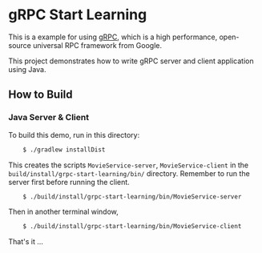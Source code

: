 gRPC Start Learning
=======================

This is a example for using [gRPC](http://www.grpc.io), which is a high performance, open-source universal RPC framework from Google.

This project demonstrates how to write gRPC server and client application using Java.

## How to Build

### Java Server & Client

To build this demo, run in this directory:
```sh
    $ ./gradlew installDist
```

This creates the scripts `MovieService-server`, `MovieService-client` in the
`build/install/grpc-start-learning/bin/` directory. Remember to run the server first before running the client.
```sh
    $ ./build/install/grpc-start-learning/bin/MovieService-server
```

Then in another terminal window,
```sh
    $ ./build/install/grpc-start-learning/bin/MovieService-client
```

That's it ...
